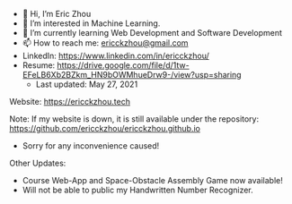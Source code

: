 - 👋 Hi, I’m Eric Zhou
- 👀 I’m interested in Machine Learning.
- 🌱 I’m currently learning Web Development and Software Development
- 📫 How to reach me: ericckzhou@gmail.com
- LinkedIn: https://www.linkedin.com/in/ericckzhou/
- Resume: https://drive.google.com/file/d/1tw-EFeLB6Xb2BZkm_HN9bOWMhueDrw9-/view?usp=sharing
  - Last updated: May 27, 2021

Website: https://ericckzhou.tech

Note: If my website is down, it is still available under the repository: https://github.com/ericckzhou/ericckzhou.github.io
- Sorry for any inconvenience caused!



Other Updates:
- Course Web-App and Space-Obstacle Assembly Game now available!
- Will not be able to public my Handwritten Number Recognizer.
<!---
ericckzhou/ericckzhou is a ✨ special ✨ repository because its `README.md` (this file) appears on your GitHub profile.
You can click the Preview link to take a look at your changes.
--->
